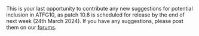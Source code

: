 This is your last opportunity to contribute any new suggestions for potential inclusion in ATFG10, as patch 10.8 is scheduled for release by the end of next week (24th March 2024). 
If you have any suggestions, please post them on our [forums](https://ampznetwork.com/forum/suggestions/4).
